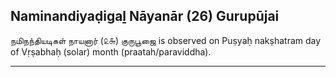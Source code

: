 ## Naminandiyaḍigaḻ Nāyanār (26) Gurupūjai
நமிநந்தியடிகள் நாயனார் (௨௬) குருபூஜை is observed on Puṣyaḥ nakṣhatram day of Vṛṣabhaḥ (solar) month (praatah/paraviddha).



---

